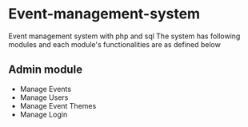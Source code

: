 # Event-management-system
Event management system with php and sql
The system has following modules and each module's functionalities are as defined below
## Admin module
- Manage Events
- Manage Users
- Manage Event Themes
- Manage Login
